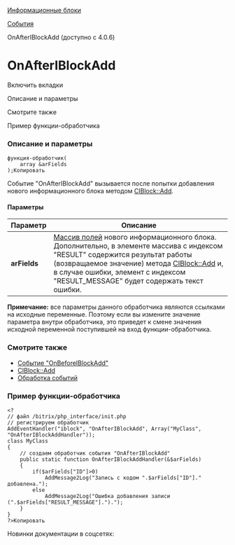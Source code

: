 [Информационные блоки](/api_help/iblock/index.php)

[События](/api_help/iblock/events/index.php)

OnAfterIBlockAdd (доступно с 4.0.6)

OnAfterIBlockAdd
================

Включить вкладки

Описание и параметры

Смотрите также

Пример функции-обработчика

### Описание и параметры

```
функция-обработчик(
	array &arFields
);Копировать
```

Событие "OnAfterIBlockAdd" вызывается после попытки добавления нового информационного блока методом [CIBlock::Add](/api_help/iblock/classes/ciblock/add.php).

#### Параметры

| Параметр | Описание |
| --- | --- |
| **arFields** | [Массив полей](/api_help/iblock/fields.php#fiblock) нового информационного блока. Дополнительно, в элементе массива с индексом "RESULT" содержится результат работы (возвращаемое значение) метода [CIBlock::Add](/api_help/iblock/classes/ciblock/add.php) и, в случае ошибки, элемент с индексом "RESULT\_MESSAGE" будет содержать текст ошибки. |

**Примечание:** все параметры данного обработчика являются ссылками на исходные переменные. Поэтому если вы измените значение параметра внутри обработчика, это приведет к смене значения исходной переменной поступившей на вход функции-обработчика.

### Смотрите также

* [Событие "OnBeforeIBlockAdd"](/api_help/iblock/events/onbeforeiblockadd.php)
* [CIBlock::Add](/api_help/iblock/classes/ciblock/add.php)
* [Обработка событий](http://dev.1c-bitrix.ru/learning/course/index.php?COURSE_ID=43&LESSON_ID=3493)

### Пример функции-обработчика

```
<?
// файл /bitrix/php_interface/init.php
// регистрируем обработчик
AddEventHandler("iblock", "OnAfterIBlockAdd", Array("MyClass", "OnAfterIBlockAddHandler"));
class MyClass
{
	// создаем обработчик события "OnAfterIBlockAdd"
	public static function OnAfterIBlockAddHandler(&$arFields)
	{
		if($arFields["ID"]>0)
			AddMessage2Log("Запись с кодом ".$arFields["ID"]." добавлена.");
		else
			AddMessage2Log("Ошибка добавления записи (".$arFields["RESULT_MESSAGE"].").");
	}
}
?>Копировать
```

Новинки документации в соцсетях: